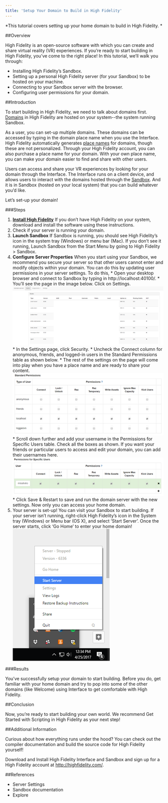 ```yaml
---
title: 'Setup Your Domain to Build in High Fidelity'
---
```


*This tutorial covers setting up your home domain to build in High Fidelity. *

##Overview

High Fidelity is an open-source software with which you can create and share virtual reality (VR) experiences. If you’re ready to start building in High Fidelity, you’ve come to the right place! In this tutorial, we’ll walk you through:

* Installing High Fidelity’s Sandbox.
* Setting up a personal High Fidelity server (for your Sandbox) to be hosted on your machine.
* Connecting to your Sandbox server with the browser.
* Configuring user permissions for your domain.


##Introduction

To start building in High Fidelity, we need to talk about domains first. [Domains](http://localhost/get-started/what-is-high-fidelity/sub-topic#domain) in High Fidelity are hosted on your system--the system running Sandbox. 

As a user, you can set-up multiple domains. These domains can be accessed by typing in the domain place name when you use the Interface. High Fidelity automatically generates [place names]() for domains, though these are not personalized. Through your High Fidelity account, you can also purchase a place name for your domain. With your own place name, you can make your domain easier to find and share with other users. 

Users can access and share your VR experiences by looking for your domain through the Interface. The Interface runs on a client device, and allows users to interact with the domains hosted through the [Sandbox](http://localhost/get-started/what-is-high-fidelity/sub-topic#sandbox). And it is in Sandbox (hosted on your local system) that you can build whatever you’d like.

Let’s set-up your domain!

###Steps

1. [**Install High Fidelity**](http://localhost/get-started/installation)
  If you don’t have High Fidelity on your system, download and install the software using
  these instructions.
2. Check if your server is running your domain. 
3. **Launch Sandbox**
   If Sandbox is running, you should see High Fidelity’s icon in the system tray (Windows) or
   menu bar (Mac). If you don’t see it running, Launch Sandbox from the Start Menu by going        to High Fidelity > Sandbox.
4. **Configure Server Properties**
     When you start using your Sandbox, we recommend you secure your server so that 	  other users cannot enter and modify objects within your domain. You can do this by
     updating user permissions in your server settings. To do this, 
       * Open your desktop browser and connect to Sandbox by typing in
         http://localhost:40100/.
       * You’ll see the page in the image below. Click on Settings. ![](setup_domain_to_build_sandboxsettings.PNG)
       * In the Settings page, click Security. 
       * Uncheck the Connect column for anonymous, friends, and logged-in users in the Standard Permissions table as shown below. 
       * The rest of the settings on the page will come into play when you have a place name and are ready to share your content.![](setup_domain_to_build_useraccess01.PNG)
       * Scroll down further and add your username in the Permissions for Specific Users
         table. Check all the boxes as shown. If you want your friends or particular users to
         access and edit your domain, you can add their usernames here. ![](setup_domain_to_build_useraccess02.PNG)
       * Click Save & Restart to save and run the domain server with the new settings. Now
         only you can access your home domain. 
5. Your server is set-up! You can visit your Sandbox to start building. If your server isn’t
   running, right-click High Fidelity’s icon in the System tray (Windows) or Menu bar (OS X),
   and select ‘Start Server’. Once the server starts, click ‘Go Home’ to enter your home
   domain!![](setup_domain_to_build_serversettings.PNG)

###Results

You’ve successfully setup your domain to start building. Before you do, get familiar with your home domain and try to pop into some of the other domains (like Welcome) using Interface to get comfortable with High Fidelity. 


##Conclusion

Now, you’re ready to start building your own world. We recommend Get Started with Scripting in High Fidelity as your next step! 


##Additional Information

Curious about how everything runs under the hood? You can check out the compiler documentation and build the source code for High Fidelity yourself!

Download and Install High Fidelity Interface and Sandbox  and sign up for a High Fidelity account at http://highfidelity.com/.


##References

* Server Settings
* Sandbox documentation
* Explore
